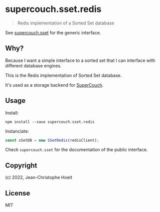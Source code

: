 # supercouch.sset.redis

> Redis implementation of a Sorted Set database

See [supercouch.sset](https://github.com/j3k0/supercouch/tree/master/lib/supercouch.sset) for the generic interface.

## Why?

Because I want a simple interface to a sorted set that I can interface with different database engines.

This is the Redis implementation of Sorted Set database.

It's used as a storage backend for [SuperCouch](https://github.com/j3k0/supercouch).

## Usage

Install:

`npm install --save supercouch.sset.redis`

Instanciate:

```js
const sSetDB = new SSetRedis(redisClient);
```

Check `supercouch.sset` for the documentation of the public interface.

## Copyright

(c) 2022, Jean-Christophe Hoelt

## License

MIT
